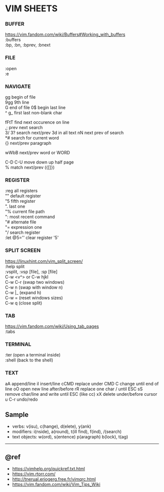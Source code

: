 VIM SHEETS
==========

### BUFFER
https://vim.fandom.com/wiki/Buffers#Working_with_buffers  
:buffers  
:bp, :bn, :bprev, :bnext

### FILE
:open <file>  
:e  
  
### NAVIGATE
gg begin of file  
9gg 9th line  
G end of file
0$ begin last line  
^ g_ first last non-blank char  

fFtT find next occurence on line  
  ,; prev next search  
3/ 3? search next/prev 3d in all text
  nN next prev of search  
*#  search for current word  
{} next/prev paragraph  
 
wWbB next/prev word or WORD  
  
C-D C-U move down up half page  
% match next/prev ({[]})  
  
### REGISTER
:reg  all registers  
"" default register   
"5 fifth register  
". last one  
"% current file path  
": most recent command  
"# alternate file  
"= expression one  
"/ search register  
:let @5='' clear register '5'  

### SPLIT SCREEN
https://linuxhint.com/vim_split_screen/  
:help split  
:vsplit, :vsp [file], :sp [file]  
C-w <v^> or C-w hjkl  
C-w C-r (swap two windows)  
C-w n (swap with window n)  
C-w |_ (expand h)  
C-w = (reset windows sizes)  
C-w q (close split)

### TAB
https://vim.fandom.com/wiki/Using_tab_pages  
:tabs

### TERMINAL
:ter (open a terminal inside)  
:shell (back to the shell)
  
### TEXT
aA append/line
iI insert/line
cCMD replace under CMD
C change until end of line
oO open new line after/before
rR replace one char / until ESC
sS remove char/line and write until ESC (like cc)
xX delete under/before cursor
u C-r undo/redo
  
## Sample
- verbs: v(isu), c(hange), d(elete), y(ank)
- modifiers: i(nside), a(round), t(ill find), f(ind), /(search)
- text objects: w(ord), s(entence) p(aragraph) b(lock), t(ag)

---
## @ref
* https://vimhelp.org/quickref.txt.html
* https://vim.rtorr.com/
* http://tnerual.eriogerg.free.fr/vimqrc.html
* https://vim.fandom.com/wiki/Vim_Tips_Wiki
